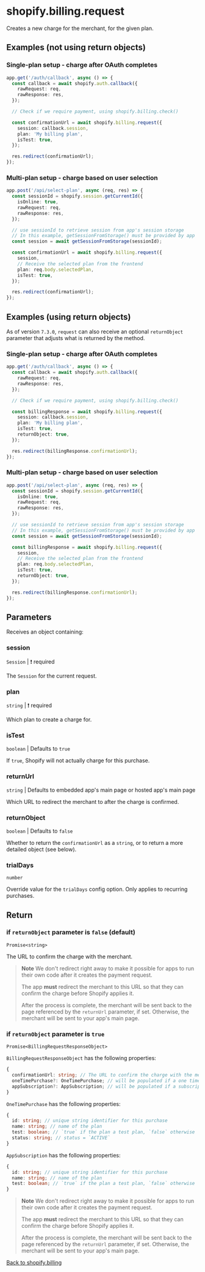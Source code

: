 # shopify.billing.request

Creates a new charge for the merchant, for the given plan.

## Examples (not using return objects)

### Single-plan setup - charge after OAuth completes

```ts
app.get('/auth/callback', async () => {
  const callback = await shopify.auth.callback({
    rawRequest: req,
    rawResponse: res,
  });

  // Check if we require payment, using shopify.billing.check()

  const confirmationUrl = await shopify.billing.request({
    session: callback.session,
    plan: 'My billing plan',
    isTest: true,
  });

  res.redirect(confirmationUrl);
});
```

### Multi-plan setup - charge based on user selection

```ts
app.post('/api/select-plan', async (req, res) => {
  const sessionId = shopify.session.getCurrentId({
    isOnline: true,
    rawRequest: req,
    rawResponse: res,
  });

  // use sessionId to retrieve session from app's session storage
  // In this example, getSessionFromStorage() must be provided by app
  const session = await getSessionFromStorage(sessionId);

  const confirmationUrl = await shopify.billing.request({
    session,
    // Receive the selected plan from the frontend
    plan: req.body.selectedPlan,
    isTest: true,
  });

  res.redirect(confirmationUrl);
});
```

## Examples (using return objects)

As of version `7.3.0`, `request` can also receive an optional `returnObject` parameter that adjusts what is returned by the method.

### Single-plan setup - charge after OAuth completes

```ts
app.get('/auth/callback', async () => {
  const callback = await shopify.auth.callback({
    rawRequest: req,
    rawResponse: res,
  });

  // Check if we require payment, using shopify.billing.check()

  const billingResponse = await shopify.billing.request({
    session: callback.session,
    plan: 'My billing plan',
    isTest: true,
    returnObject: true,
  });

  res.redirect(billingResponse.confirmationUrl);
});
```

### Multi-plan setup - charge based on user selection

```ts
app.post('/api/select-plan', async (req, res) => {
  const sessionId = shopify.session.getCurrentId({
    isOnline: true,
    rawRequest: req,
    rawResponse: res,
  });

  // use sessionId to retrieve session from app's session storage
  // In this example, getSessionFromStorage() must be provided by app
  const session = await getSessionFromStorage(sessionId);

  const billingResponse = await shopify.billing.request({
    session,
    // Receive the selected plan from the frontend
    plan: req.body.selectedPlan,
    isTest: true,
    returnObject: true,
  });

  res.redirect(billingResponse.confirmationUrl);
});
```

## Parameters

Receives an object containing:

### session

`Session` | :exclamation: required

The `Session` for the current request.

### plan

`string` | :exclamation: required

Which plan to create a charge for.

### isTest

`boolean` | Defaults to `true`

If `true`, Shopify will not actually charge for this purchase.

### returnUrl

`string` | Defaults to embedded app's main page or hosted app's main page

Which URL to redirect the merchant to after the charge is confirmed.

### returnObject

`boolean` | Defaults to `false`

Whether to return the `confirmationUrl` as a `string`, or to return a more detailed object (see below).

### trialDays

`number`

Override value for the `trialDays` config option. Only applies to recurring purchases.

## Return

### if `returnObject` parameter is `false` (default)

`Promise<string>`

The URL to confirm the charge with the merchant.

> **Note** We don't redirect right away to make it possible for apps to run their own code after it creates the payment request.
>
> The app **must** redirect the merchant to this URL so that they can confirm the charge before Shopify applies it.
>
> After the process is complete, the merchant will be sent back to the page referenced by the `returnUrl` parameter, if set. Otherwise, the merchant will be sent to your app's main page.

### if `returnObject` parameter is `true`

`Promise<BillingRequestResponseObject>`

`BillingRequestResponseObject` has the following properties:

```ts
{
  confirmationUrl: string; // The URL to confirm the charge with the merchant, see note below
  oneTimePurchase?: OneTimePurchase; // will be populated if a one time purchase is requested
  appSubscription?: AppSubscription; // will be populated if a subscription is requested
}
```

`OneTimePurchase` has the following properties:

```ts
{
  id: string; // unique string identifier for this purchase
  name: string; // name of the plan
  test: boolean; // `true` if the plan a test plan, `false` otherwise
  status: string; // status = `ACTIVE`
}
```

`AppSubscription` has the following properties:

```ts
{
  id: string; // unique string identifier for this purchase
  name: string; // name of the plan
  test: boolean; // `true` if the plan a test plan, `false` otherwise
}
```

> **Note** We don't redirect right away to make it possible for apps to run their own code after it creates the payment request.
>
> The app **must** redirect the merchant to this URL so that they can confirm the charge before Shopify applies it.
>
> After the process is complete, the merchant will be sent back to the page referenced by the `returnUrl` parameter, if set. Otherwise, the merchant will be sent to your app's main page.

[Back to shopify.billing](./README.md)
